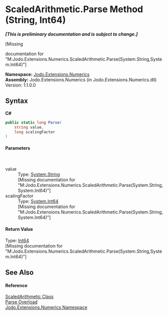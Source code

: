 # ScaledArithmetic.Parse Method (String, Int64)
 _**\[This is preliminary documentation and is subject to change.\]**_

\[Missing <summary> documentation for "M:Jodo.Extensions.Numerics.ScaledArithmetic.Parse(System.String,System.Int64)"\]

**Namespace:**&nbsp;<a href="N_Jodo_Extensions_Numerics">Jodo.Extensions.Numerics</a><br />**Assembly:**&nbsp;Jodo.Extensions.Numerics (in Jodo.Extensions.Numerics.dll) Version: 1.1.0.0

## Syntax

**C#**<br />
``` C#
public static long Parse(
	string value,
	long scalingFactor
)
```


#### Parameters
&nbsp;<dl><dt>value</dt><dd>Type: <a href="https://docs.microsoft.com/dotnet/api/system.string" target="_blank" rel="noopener noreferrer">System.String</a><br />\[Missing <param name="value"/> documentation for "M:Jodo.Extensions.Numerics.ScaledArithmetic.Parse(System.String,System.Int64)"\]</dd><dt>scalingFactor</dt><dd>Type: <a href="https://docs.microsoft.com/dotnet/api/system.int64" target="_blank" rel="noopener noreferrer">System.Int64</a><br />\[Missing <param name="scalingFactor"/> documentation for "M:Jodo.Extensions.Numerics.ScaledArithmetic.Parse(System.String,System.Int64)"\]</dd></dl>

#### Return Value
Type: <a href="https://docs.microsoft.com/dotnet/api/system.int64" target="_blank" rel="noopener noreferrer">Int64</a><br />\[Missing <returns> documentation for "M:Jodo.Extensions.Numerics.ScaledArithmetic.Parse(System.String,System.Int64)"\]

## See Also


#### Reference
<a href="T_Jodo_Extensions_Numerics_ScaledArithmetic">ScaledArithmetic Class</a><br /><a href="Overload_Jodo_Extensions_Numerics_ScaledArithmetic_Parse">Parse Overload</a><br /><a href="N_Jodo_Extensions_Numerics">Jodo.Extensions.Numerics Namespace</a><br />